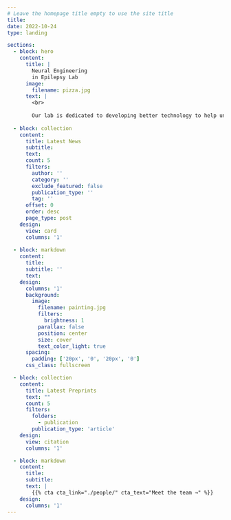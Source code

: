 ```yaml
---
# Leave the homepage title empty to use the site title
title:
date: 2022-10-24
type: landing

sections:
  - block: hero
    content:
      title: |
        Neural Engineering 
        in Epilepsy Lab
      image:
        filename: pizza.jpg
      text: |
        <br>
        
        Our lab is dedicated to developing better technology to help understand and control epilepsy. Dr. Stacey is a clinical epileptologist and spends the majority of his time doing neural engineering research. The lab uses a combination of electrophysiology, machine learning, signal processing, and computational modeling to model and describe neural data. Data for these projects are acquired from a large database of human patients, an ongoing clinical study in patients undergoing surgical implantation of electrodes, and several outside collaborations in other models. The lab is specifically researching the relationship of high frequency oscillations with seizure mechanisms, developing methods to target and stimulate the brain to stop seizures, and methods to quantify seizure dynamics.
  
  - block: collection
    content:
      title: Latest News
      subtitle:
      text:
      count: 5
      filters:
        author: ''
        category: ''
        exclude_featured: false
        publication_type: ''
        tag: ''
      offset: 0
      order: desc
      page_type: post
    design:
      view: card
      columns: '1'
  
  - block: markdown
    content:
      title:
      subtitle: ''
      text:
    design:
      columns: '1'
      background:
        image: 
          filename: painting.jpg
          filters:
            brightness: 1
          parallax: false
          position: center
          size: cover
          text_color_light: true
      spacing:
        padding: ['20px', '0', '20px', '0']
      css_class: fullscreen

  - block: collection
    content:
      title: Latest Preprints
      text: ""
      count: 5
      filters:
        folders:
          - publication
        publication_type: 'article'
    design:
      view: citation
      columns: '1'

  - block: markdown
    content:
      title:
      subtitle:
      text: |
        {{% cta cta_link="./people/" cta_text="Meet the team →" %}}
    design:
      columns: '1'
---
```

